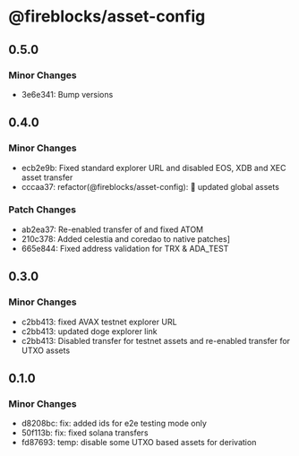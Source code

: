 # @fireblocks/asset-config

## 0.5.0

### Minor Changes

- 3e6e341: Bump versions

## 0.4.0

### Minor Changes

- ecb2e9b: Fixed standard explorer URL and disabled EOS, XDB and XEC asset transfer
- cccaa37: refactor(@fireblocks/asset-config): :wrench: updated global assets

### Patch Changes

- ab2ea37: Re-enabled transfer of and fixed ATOM
- 210c378: Added celestia and coredao to native patches]
- 665e844: Fixed address validation for TRX & ADA_TEST

## 0.3.0

### Minor Changes

- c2bb413: fixed AVAX testnet explorer URL
- c2bb413: updated doge explorer link
- c2bb413: Disabled transfer for testnet assets and re-enabled transfer for UTXO assets

## 0.1.0

### Minor Changes

- d8208bc: fix: added ids for e2e testing mode only
- 50f113b: fix: fixed solana transfers
- fd87693: temp: disable some UTXO based assets for derivation
